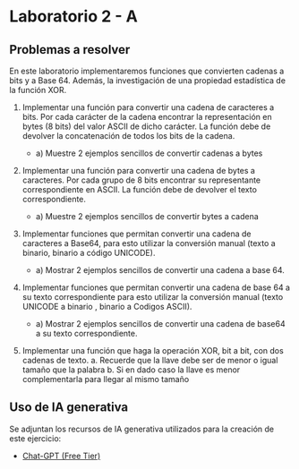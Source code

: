 # Laboratorio 2 - A

## Problemas a resolver

En este laboratorio implementaremos funciones que convierten cadenas a bits y a Base 64.
Además, la investigación de una propiedad estadística de la función XOR.
1. Implementar una función para convertir una cadena de caracteres a bits. Por cada
   carácter de la cadena encontrar la representación en bytes (8 bits) del valor ASCII de
   dicho carácter. La función debe de devolver la concatenación de todos los bits de la
   cadena.

   - a) Muestre 2 ejemplos sencillos de convertir cadenas a bytes

2. Implementar una función para convertir una cadena de bytes a caracteres. Por cada
   grupo de 8 bits encontrar su representante correspondiente en ASCII. La función debe
   de devolver el texto correspondiente.

   - a) Muestre 2 ejemplos sencillos de convertir bytes a cadena

3. Implementar funciones que permitan convertir una cadena de caracteres a Base64, para
   esto utilizar la conversión manual (texto a binario, binario a código UNICODE).

   - a) Mostrar 2 ejemplos sencillos de convertir una cadena a base 64.

4. Implementar funciones que permitan convertir una cadena de base 64 a su texto
   correspondiente para esto utilizar la conversión manual (texto UNICODE a binario ,
   binario a Codigos ASCII).
   
   - a) Mostrar 2 ejemplos sencillos de convertir una cadena de base64 a su texto
      correspondiente.

5. Implementar una función que haga la operación XOR, bit a bit, con dos cadenas de
   texto.
   a. Recuerde que la llave debe ser de menor o igual tamaño que la palabra
   b. Si en dado caso la llave es menor complementarla para llegar al mismo tamaño



## Uso de IA generativa

Se adjuntan los recursos de IA generativa utilizados para la creación de este ejercicio:

- [Chat-GPT (Free Tier)](https://chatgpt.com/share/67a58e87-b57c-8012-af71-ea7e5bf25716)